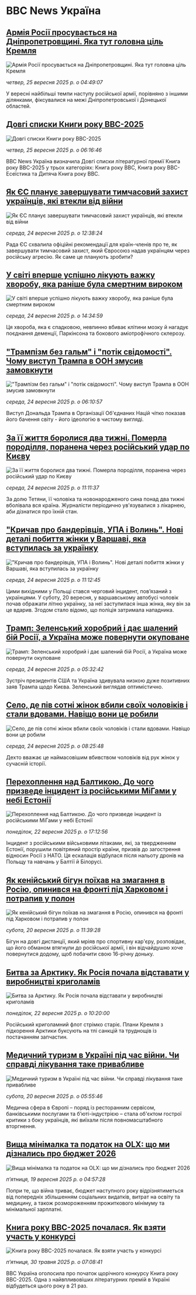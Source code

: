 # BBC News Україна## [Армія Росії просувається на Дніпропетровщині. Яка тут головна ціль Кремля](https://www.bbc.com/ukrainian/articles/cqxzqgg5xpeo?at_medium=RSS&at_campaign=rss?at_campaign=githubrss)![Армія Росії просувається на Дніпропетровщині. Яка тут головна ціль Кремля](https://ichef.bbci.co.uk/ace/ws/240/cpsprodpb/debc/live/f21fbd60-995d-11f0-aca3-edea9c285f2c.jpg)_четвер, 25 вересня 2025 р. о 04:49:07_У вересні найбільші темпи наступу російської армії, порівняно з іншими ділянками, фіксувалися на межі Дніпропетровської і Донецької областей.## [Довгі списки Книги року ВВС-2025](https://www.bbc.com/ukrainian/articles/ckge17xjej9o?at_medium=RSS&at_campaign=rss?at_campaign=githubrss)![Довгі списки Книги року ВВС-2025](https://ichef.bbci.co.uk/ace/ws/240/cpsprodpb/f56f/live/76d03ca0-97a2-11f0-af62-91486a511a31.jpg)_четвер, 25 вересня 2025 р. о 06:16:46_ВВС News Україна визначила Довгі списки літературної премії Книга року ВВС-2025 у трьох категоріях: Книга року BBC, Книга року ВВС-Есеїстика та Дитяча Книга року ВВС.## [Як ЄС планує завершувати тимчасовий захист українців, які втекли від війни](https://www.bbc.com/ukrainian/articles/ce9r12plk9no?at_medium=RSS&at_campaign=rss?at_campaign=githubrss)![Як ЄС планує завершувати тимчасовий захист українців, які втекли від війни](https://ichef.bbci.co.uk/ace/ws/240/cpsprodpb/de9f/live/c68ccd20-9938-11f0-869a-3fa4ad43e8ee.jpg)_середа, 24 вересня 2025 р. о 12:38:24_Рада ЄС схвалила офіційні рекомендації для країн-членів про те, як завершувати тимчасовий захист, який Євросоюз надав українцям через російську агресію. Як саме це планують зробити?## [У світі вперше успішно лікують важку хворобу, яка раніше була смертним вироком](https://www.bbc.com/ukrainian/articles/c20zgnqdpxro?at_medium=RSS&at_campaign=rss?at_campaign=githubrss)![У світі вперше успішно лікують важку хворобу, яка раніше була смертним вироком](https://ichef.bbci.co.uk/ace/ws/240/cpsprodpb/63cd/live/66dcf740-98c2-11f0-94c0-d393b11c46d7.jpg)_середа, 24 вересня 2025 р. о 14:34:59_Ця хвороба, яка є спадковою, невпинно вбиває клітини мозку й нагадує поєднання деменції, Паркінсона та бокового аміотрофічного склерозу.## ["Трампізм без гальм" і "потік свідомості". Чому виступ Трампа в ООН змусив замовкнути](https://www.bbc.com/ukrainian/articles/cre537p2547o?at_medium=RSS&at_campaign=rss?at_campaign=githubrss)!["Трампізм без гальм" і "потік свідомості". Чому виступ Трампа в ООН змусив замовкнути](https://ichef.bbci.co.uk/ace/ws/240/cpsprodpb/cc86/live/a8097b80-98bd-11f0-858a-a904eacbef23.jpg)_середа, 24 вересня 2025 р. о 06:10:57_Виступ Дональда Трампа в Організації Об'єднаних Націй чітко показав його бачення світу - його ідеологію в чистому вигляді.## [За її життя боролися два тижні. Померла породілля, поранена через російський удар по Києву](https://www.bbc.com/ukrainian/articles/c0r09zj2nz7o?at_medium=RSS&at_campaign=rss?at_campaign=githubrss)![За її життя боролися два тижні. Померла породілля, поранена через російський удар по Києву](https://ichef.bbci.co.uk/ace/ws/240/cpsprodpb/b826/live/26412560-9937-11f0-ab4d-5f8ffff7227b.jpg)_середа, 24 вересня 2025 р. о 11:11:37_За долю Тетяни, її чоловіка та новонародженого сина понад два тижні вболівала вся країна. Журналісти періодично ув'язувалися з лікарнею, аби дізнатися про їхній стан.## ["Кричав про бандерівців, УПА і Волинь". Нові деталі побиття жінки у Варшаві, яка вступилась за українку](https://www.bbc.com/ukrainian/articles/cnvr2z084gno?at_medium=RSS&at_campaign=rss?at_campaign=githubrss)!["Кричав про бандерівців, УПА і Волинь". Нові деталі побиття жінки у Варшаві, яка вступилась за українку](https://ichef.bbci.co.uk/ace/ws/240/cpsprodpb/6781/live/f426d8d0-992d-11f0-858a-a904eacbef23.jpg)_середа, 24 вересня 2025 р. о 11:12:45_Цими вихідними у Польщі стався черговий інцидент, повʼязаний з українцями. У суботу, 20 вересня, у варшавському автобусі чоловік почав ображати літню українку, за неї заступилася інша жінка, яку він за це вдарив. Згодом стало відомо, що поліція затримала нападника.## [Трамп: Зеленський хоробрий і дає шалений бій Росії, а Україна може повернути окуповане](https://www.bbc.com/ukrainian/articles/c4g23rvv54xo?at_medium=RSS&at_campaign=rss?at_campaign=githubrss)![Трамп: Зеленський хоробрий і дає шалений бій Росії, а Україна може повернути окуповане](https://ichef.bbci.co.uk/ace/ws/240/cpsprodpb/4840/live/6ecaf160-9907-11f0-87e2-1310cfc528b2.jpg)_середа, 24 вересня 2025 р. о 05:32:42_Зустріч президентів США та Україна здивувала низкою дуже позитивних заяв Трампа щодо Києва. Зеленський виглядав оптимістично.## [Село, де пів сотні жінок вбили своїх чоловіків і стали вдовами. Навіщо вони це робили](https://www.bbc.com/ukrainian/articles/cly6d50gyexo?at_medium=RSS&at_campaign=rss?at_campaign=githubrss)![Село, де пів сотні жінок вбили своїх чоловіків і стали вдовами. Навіщо вони це робили](https://ichef.bbci.co.uk/ace/ws/240/cpsprodpb/1409/live/7a9c9ef0-73a8-11f0-98d8-b14683e68fab.jpg)_середа, 24 вересня 2025 р. о 08:25:48_Дехто вважає це наймасовішим вбивством чоловіків від рук жінок у сучасній історії.## [Перехоплення над Балтикою. До чого призведе інцидент із російськими МіГами у небі Естонії](https://www.bbc.com/ukrainian/articles/cpd92ew9j6eo?at_medium=RSS&at_campaign=rss?at_campaign=githubrss)![Перехоплення над Балтикою. До чого призведе інцидент із російськими МіГами у небі Естонії](https://ichef.bbci.co.uk/ace/ws/240/cpsprodpb/7f1e/live/6ca13840-97c2-11f0-8688-49888c97a1d5.jpg)_понеділок, 22 вересня 2025 р. о 17:12:56_Інцидент з російськими військовими літаками, які, за твердженням Естонії, порушили повітряний простір країни, призвів до загострення відносин Росії з НАТО. Ця ескалація відбулася після нальоту дронів на Польщу та навчань у Балтії й Білорусі.## [Як кенійський бігун поїхав на змагання в Росію, опинився на фронті під Харковом і потрапив у полон](https://www.bbc.com/ukrainian/articles/cp3v73wg240o?at_medium=RSS&at_campaign=rss?at_campaign=githubrss)![Як кенійський бігун поїхав на змагання в Росію, опинився на фронті під Харковом і потрапив у полон](https://ichef.bbci.co.uk/ace/ws/240/cpsprodpb/d882/live/37cabc60-960d-11f0-9cf6-cbf3e73ce2b9.jpg)_субота, 20 вересня 2025 р. о 11:39:28_Бігун на довгі дистанції, який мріяв про спортивну кар'єру, розповідає, що його обманом втягнули до російської армії, і він відчайдушно хоче повернутися додому, щоб побачити свою 16-річну доньку.## [Битва за Арктику. Як Росія почала відставати у виробництві криголамів](https://www.bbc.com/ukrainian/articles/cre5xdpyg0zo?at_medium=RSS&at_campaign=rss?at_campaign=githubrss)![Битва за Арктику. Як Росія почала відставати у виробництві криголамів](https://ichef.bbci.co.uk/ace/ws/240/cpsprodpb/94e2/live/a24e46f0-9767-11f0-9201-33d12d488e56.jpg)_понеділок, 22 вересня 2025 р. о 10:20:00_Російський криголамний флот стрімко старіє. Плани Кремля з підкорення Арктики буксують на тлі санкцій та труднощів із постачанням запчастин.## [Медичний туризм в Україні під час війни. Чи справді лікування таке привабливе](https://www.bbc.com/ukrainian/articles/cjedy74p3wvo?at_medium=RSS&at_campaign=rss?at_campaign=githubrss)![Медичний туризм в Україні під час війни. Чи справді лікування таке привабливе](https://ichef.bbci.co.uk/ace/ws/240/cpsprodpb/1a57/live/c8bfbf90-954f-11f0-a9d0-b91ec0b66439.jpg)_субота, 20 вересня 2025 р. о 05:55:46_Медична сфера в Європі – поряд із ресторанним сервісом, банківськими послугами та бʼюті-індустрією – стала об'єктом гострої критики з боку українців, які виїхали після повномасштабного вторгнення.## [Вища мінімалка та податок на OLX: що ми дізнались про бюджет 2026](https://www.bbc.com/ukrainian/articles/cj6x1r54kg7o?at_medium=RSS&at_campaign=rss?at_campaign=githubrss)![Вища мінімалка та податок на OLX: що ми дізнались про бюджет 2026](https://ichef.bbci.co.uk/ace/ws/240/cpsprodpb/78d2/live/d38745d0-93ef-11f0-84c8-99de564f0440.jpg)_пʼятниця, 19 вересня 2025 р. о 04:57:28_Попри те, що війна триває, бюджет наступного року відрізнятиметься від попередніх збільшенням соціальних видатків, витрат на освіту та медицину, а також розмороженням прожиткового мінімуму та мінімальної зарплатні.## [Книга року BBC-2025 почалася. Як взяти участь у конкурсі ](https://www.bbc.com/ukrainian/articles/clygdp91lk7o?at_medium=RSS&at_campaign=rss?at_campaign=githubrss)![Книга року BBC-2025 почалася. Як взяти участь у конкурсі ](https://ichef.bbci.co.uk/ace/ws/240/cpsprodpb/01eb/live/6dc71a60-3b9b-11f0-b0d7-71720076f013.jpg)_пʼятниця, 30 травня 2025 р. о 07:08:41_BBC Україна оголосила про початок щорічного конкурсу Книга року BBC-2025. Одна з найвпливовіших літературних премій в Україні відбудеться цього року в 21 раз.